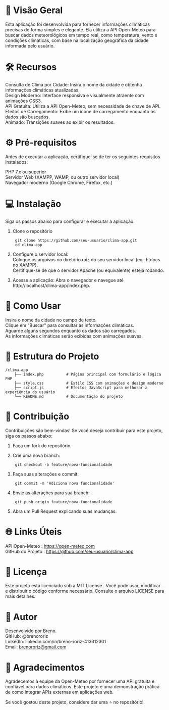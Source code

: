 # 🌟 Visão Geral
Esta aplicação foi desenvolvida para fornecer informações climáticas precisas de forma simples e elegante. Ela utiliza a API Open-Meteo para buscar dados meteorológicos em tempo real, como temperatura, vento e condições climáticas, com base na localização geográfica da cidade informada pelo usuário.

# 🛠️ Recursos
Consulta de Clima por Cidade: Insira o nome da cidade e obtenha informações climáticas atualizadas.  
Design Moderno: Interface responsiva e visualmente atraente com animações CSS3.  
API Gratuita: Utiliza a API Open-Meteo, sem necessidade de chave de API.  
Efeitos de Carregamento: Exibe um ícone de carregamento enquanto os dados são buscados.  
Animado: Transições suaves ao exibir os resultados.  

# ⚙️ Pré-requisitos
Antes de executar a aplicação, certifique-se de ter os seguintes requisitos instalados:  

PHP 7.x ou superior  
Servidor Web (XAMPP, WAMP, ou outro servidor local)  
Navegador moderno (Google Chrome, Firefox, etc.)  

# 💻 Instalação
Siga os passos abaixo para configurar e executar a aplicação:  

1. Clone o repositório

        git clone https://github.com/seu-usuario/clima-app.git
        cd clima-app

2. Configure o servidor local:  
Coloque os arquivos no diretório raiz do seu servidor local (ex.: htdocs no XAMPP).  
Certifique-se de que o servidor Apache (ou equivalente) esteja rodando.  

3. Acesse a aplicação:
Abra o navegador e navegue até http://localhost/clima-app/index.php.

# 🚀 Como Usar
Insira o nome da cidade no campo de texto.  
Clique em "Buscar" para consultar as informações climáticas.  
Aguarde alguns segundos enquanto os dados são carregados.  
As informações climáticas serão exibidas com animações suaves.  

# 📂 Estrutura do Projeto
```
/clima-app
    ├── index.php          # Página principal com formulário e lógica PHP
    ├── style.css          # Estilo CSS com animações e design moderno
    ├── script.js          # Efeitos JavaScript para melhorar a experiência do usuário
    └── README.md          # Documentação do projeto
```


# 👥 Contribuição
Contribuições são bem-vindas! Se você deseja contribuir para este projeto, siga os passos abaixo:  

1. Faça um fork do repositório.  
2. Crie uma nova branch:  

        git checkout -b feature/nova-funcionalidade

3. Faça suas alterações e commit:

        git commit -m 'Adiciona nova funcionalidade'

4. Envie as alterações para sua branch:

        git push origin feature/nova-funcionalidade

5. Abra um Pull Request explicando suas mudanças.

# 🌐 Links Úteis
API Open-Meteo : https://open-meteo.com  
GitHub do Projeto : https://github.com/seu-usuario/clima-app

# 📜 Licença
Este projeto está licenciado sob a MIT License . Você pode usar, modificar e distribuir o código conforme necessário. Consulte o arquivo LICENSE para mais detalhes.

# 👤 Autor
Desenvolvido por Breno.  
    GitHub: @brenororiz  
    LinkedIn: linkedin.com/in/breno-roriz-413312301  
    Email: brenororiz@gmail.com  

# 🙏 Agradecimentos
Agradecemos à equipe da Open-Meteo por fornecer uma API gratuita e confiável para dados climáticos. Este projeto é uma demonstração prática de como integrar APIs externas em aplicações web.  

Se você gostou deste projeto, considere dar uma ⭐ no repositório!

